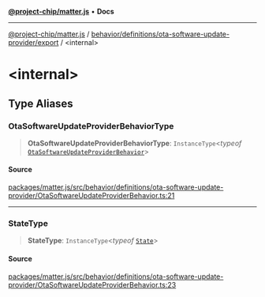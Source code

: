 [**@project-chip/matter.js**](../../../../../README.md) • **Docs**

***

[@project-chip/matter.js](../../../../../modules.md) / [behavior/definitions/ota-software-update-provider/export](../README.md) / \<internal\>

# \<internal\>

## Type Aliases

### OtaSoftwareUpdateProviderBehaviorType

> **OtaSoftwareUpdateProviderBehaviorType**: `InstanceType`\<*typeof* [`OtaSoftwareUpdateProviderBehavior`](../README.md#otasoftwareupdateproviderbehavior)\>

#### Source

[packages/matter.js/src/behavior/definitions/ota-software-update-provider/OtaSoftwareUpdateProviderBehavior.ts:21](https://github.com/project-chip/matter.js/blob/7a8cbb56b87d4ccf34bec5a9a95ab40a1711324f/packages/matter.js/src/behavior/definitions/ota-software-update-provider/OtaSoftwareUpdateProviderBehavior.ts#L21)

***

### StateType

> **StateType**: `InstanceType`\<*typeof* [`State`](../classes/OtaSoftwareUpdateProviderServer.md#state-1)\>

#### Source

[packages/matter.js/src/behavior/definitions/ota-software-update-provider/OtaSoftwareUpdateProviderBehavior.ts:23](https://github.com/project-chip/matter.js/blob/7a8cbb56b87d4ccf34bec5a9a95ab40a1711324f/packages/matter.js/src/behavior/definitions/ota-software-update-provider/OtaSoftwareUpdateProviderBehavior.ts#L23)
